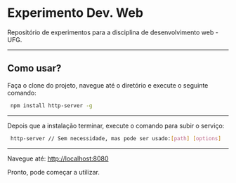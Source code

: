 # Experimento Dev. Web
Repositório de experimentos para a disciplina de desenvolvimento web - UFG.
___

## Como usar?

Faça o clone do projeto, navegue até o diretório e execute o seguinte comando:
   
```sh
 npm install http-server -g
```
___

Depois que a instalação terminar, execute o comando para subir o serviço:

```sh
 http-server // Sem necessidade, mas pode ser usado:[path] [options]
```
___

Navegue até:
[http://localhost:8080](http://localhost:8080)


Pronto, pode começar a utilizar.


